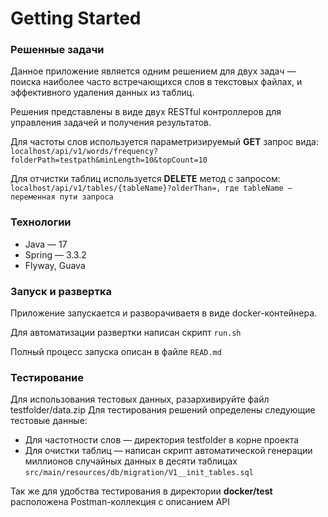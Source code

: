 # Getting Started

### Решенные задачи
Данное приложение является одним решением для двух задач — поиска наиболее часто встречающихся 
слов в текстовых файлах, и эффективного удаления данных из таблиц.

Решения представлены в виде двух RESTful контроллеров для управления задачей и получения результатов.  

Для частоты слов используется параметризируемый **GET** запрос вида: `localhost/api/v1/words/frequency?folderPath=testpath&minLength=10&topCount=10`

Для отчистки таблиц используется **DELETE** метод с запросом: `localhost/api/v1/tables/{tableName}?olderThan=, где tableName — переменная пути запроса`


### Технологии

* Java — 17
* Spring — 3.3.2
* Flyway, Guava


### Запуск и развертка
Приложение запускается и разворачиваетя в виде docker-контейнера.

Для автоматизации развертки написан скрипт `run.sh `

Полный процесс запуска описан в файле `READ.md`


### Тестирование 
Для использования тестовых данных, разархивируйте файл testfolder/data.zip 
Для тестирования решений определены следующие тестовые данные: 
* Для частотности слов — директория testfolder в корне проекта
* Для очистки таблиц — написан скрипт автоматической генерации миллионов случайных данных в десяти таблицах 
`src/main/resources/db/migration/V1__init_tables.sql`

Так же для удобства тестирования в директории **docker/test** расположена Postman-коллекция с описанием API
